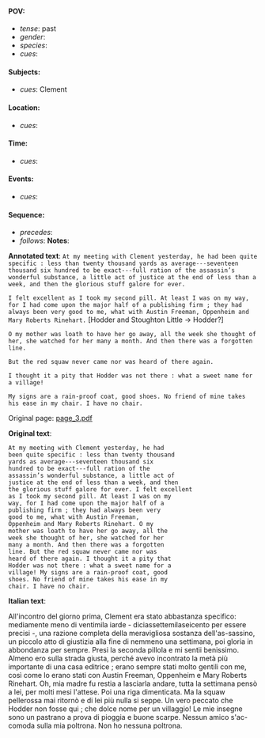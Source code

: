 #### POV: 
  - *tense*: past
  - *gender*:
  - *species*:
  - *cues*:
#### Subjects:
  - *cues*: Clement
#### Location:
  - *cues*:
#### Time:
  - *cues*:
#### Events:
  - *cues*:
#### Sequence:
  - *precedes*: 
  - *follows*:
**Notes**:


**Annotated text**:
`At my meeting with Clement yesterday, he had been quite specific : less than twenty thousand yards as average---seventeen thousand six hundred to be exact---full ration of the assassin’s wonderful substance, a little act of justice at the end of less than a week, and then the glorious stuff galore for ever.`

`I felt excellent as I took my second pill. At least I was on my way, for I had come upon the major half of a publishing firm ; they had always been very good to me, what with Austin Freeman, Oppenheim and Mary Roberts Rinehart.` [Hodder and Stoughton Little -> Hodder?]

`O my mother was loath to have her go away, all the week she thought of her, she watched for her many a month. And then there was a forgotten line.`

`But the red squaw never came nor was heard of there again.`

`I thought it a pity that Hodder was not there : what a sweet name for a village!`

`My signs are a rain-proof coat, good shoes. No friend of mine takes his ease in my chair. I have no chair.`


Original page:
[page_3.pdf](https://github.com/vigji/cainjb/blob/main/source_material/pages/page_3.pdf)


**Original text**:
```
At my meeting with Clement yesterday, he had
been quite specific : less than twenty thousand
yards as average---seventeen thousand six
hundred to be exact---full ration of the
assassin’s wonderful substance, a little act of
justice at the end of less than a week, and then
the glorious stuff galore for ever. I felt excellent
as I took my second pill. At least I was on my
way, for I had come upon the major half of a
publishing firm ; they had always been very
good to me, what with Austin Freeman,
Oppenheim and Mary Roberts Rinehart. O my
mother was loath to have her go away, all the
week she thought of her, she watched for her
many a month. And then there was a forgotten
line. But the red squaw never came nor was
heard of there again. I thought it a pity that
Hodder was not there : what a sweet name for a
village! My signs are a rain-proof coat, good
shoes. No friend of mine takes his ease in my
chair. I have no chair.
```

**Italian text**:

All'incontro del giorno prima, Clement era stato abbastanza specifico: mediamente meno di ventimila iarde - diciassettemilaseicento per essere precisi -, una razione completa della meravigliosa sostanza dell'as-sassino, un piccolo atto di giustizia alla fine di nemmeno una settimana, poi gloria in abbondanza per sempre. Presi la seconda pillola e mi sentii benissimo.
Almeno ero sulla strada giusta, perché avevo incontrato la metà più importante di una casa editrice ; erano sempre stati molto gentili con me, così come lo erano stati con Austin Freeman, Oppenheim e Mary Roberts Rinehart. Oh, mia madre fu restia a lasciarla andare, tutta la settimana pensò a lei, per molti mesi l'attese. Poi una riga dimenticata. Ma la squaw pellerossa mai ritornò e di lei più nulla si seppe. Un vero peccato che Hodder non fosse qui ; che dolce nome per un villaggio! Le mie insegne sono un pastrano a prova di pioggia e buone scarpe. Nessun amico s'ac-comoda sulla mia poltrona. Non ho nessuna poltrona.